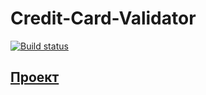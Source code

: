 # Credit-Card-Validator

[![Build status](https://ci.appveyor.com/api/projects/status/o7i73fmqy999rbv2?svg=true)](https://ci.appveyor.com/project/VMoiseev/credit-card-validator-tj0fi)

## [Проект](https://vmoiseev.github.io/Credit_Card_Validator/)

